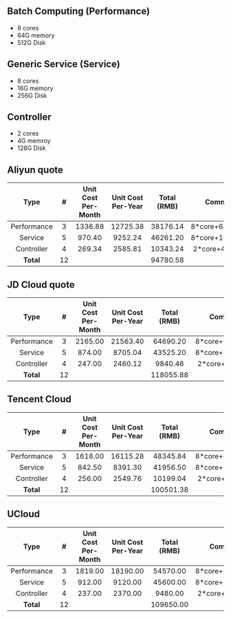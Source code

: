 ## Batch Computing (Performance)
* 8 cores
* 64G memory
* 512G Disk
## Generic Service (Service)
* 8 cores
* 16G memory
* 256G Disk
## Controller
* 2 cores
* 4G memroy
* 128G Disk
## Aliyun quote
|Type|#|Unit Cost Per-Month|Unit Cost Per-Year|Total (RMB)|Comments|
|:---:|:---:|:---:|:---:|:---:|:---:|
|Performance|3|1336.88|12725.38|38176.14|8*core+64G+500G|
|Service|5|970.40|9252.24|46261.20|8*core+16G+250G|
|Controller|4|269.34|2585.81|10343.24|2*core+4G+120G|
|**Total**|12|||94780.58||
## JD Cloud quote
|Type|#|Unit Cost Per-Month|Unit Cost Per-Year|Total (RMB)|Comments|
|:---:|:---:|:---:|:---:|:---:|:---:|
|Performance|3|2165.00|21563.40|64690.20|8*core+64G+500G|
|Service|5|874.00|8705.04|43525.20|8*core+16G+250G|
|Controller|4|247.00|2460.12|9840.48|2*core+4G+120G|
|**Total**|12|||118055.88||
## Tencent Cloud
|Type|#|Unit Cost Per-Month|Unit Cost Per-Year|Total (RMB)|Comments|
|:---:|:---:|:---:|:---:|:---:|:---:|
|Performance|3|1618.00|16115.28|48345.84|8*core+64G+500G|
|Service|5|842.50|8391.30|41956.50|8*core+16G+250G|
|Controller|4|256.00|2549.76|10199.04|2*core+4G+120G|
|**Total**|12|||100501.38||
## UCloud
|Type|#|Unit Cost Per-Month|Unit Cost Per-Year|Total (RMB)|Comments|
|:---:|:---:|:---:|:---:|:---:|:---:|
|Performance|3|1819.00|18190.00|54570.00|8*core+48G+500G|
|Service|5|912.00|9120.00|45600.00|8*core+16G+250G|
|Controller|4|237.00|2370.00|9480.00|2*core+4G+120G|
|**Total**|12|||109650.00||
